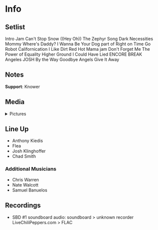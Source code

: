 # Info

## Setlist

Intro Jam
Can't Stop
Snow ((Hey Oh))
The Zephyr Song
Dark Necessities
Mommy Where's Daddy?
I Wanna Be Your Dog part of
Right on Time
Go Robot
Californication
I Like Dirt
Red Hot Mama jam
Don't Forget Me
The Power of Equality
Higher Ground
I Could Have Lied
ENCORE BREAK
Angeles JOSH
By the Way
Goodbye Angels
Give It Away

## Notes

**Support**: Knower

## Media 

<details>
  <summary>Pictures</summary>
  <!--<img alt="Setlist" title="Setlist" src="_.jpg" height="200" />
  <img alt="Clipping" title="Clipping" src="_.jpg" height="200" />
  <img alt="Flyer" title="Flyer" src="_.jpg" height="200" />-->
</details>

## Line Up

* Anthony Kiedis
* Flea
* Josh Klinghoffer
* Chad Smith

### Additional Musicians

* Chris Warren  
* Nate Walcott  
* Samuel Banuelos

## Recordings

* SBD #1 soundboard audio: soundboard > unknown recorder LiveChiliPeppers.com > FLAC
